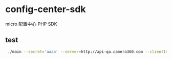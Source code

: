 # config-center-sdk

micro 配置中心 PHP SDK

## test

```bash
 ./main --secret='aaaa' --server=http://api-qa.camera360.com --clientId=com.camera360.srv.comfort --env=dev config:export --fileName qqqq.json
```

